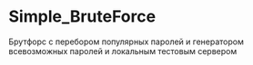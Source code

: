 # Simple_BruteForce
Брутфорс с перебором популярных паролей и генератором всевозможных паролей и локальным тестовым сервером
